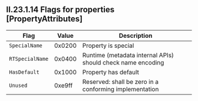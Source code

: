 ## II.23.1.14 Flags for properties [PropertyAttributes]

 Flag | Value | Description
 ---- | ---- | ----
 `SpecialName` | 0x0200 | Property is special
 `RTSpecialName` | 0x0400 | Runtime (metadata internal APIs) should check name encoding
 `HasDefault` | 0x1000 | Property has default
 `Unused` | 0xe9ff | Reserved: shall be zero in a conforming implementation
